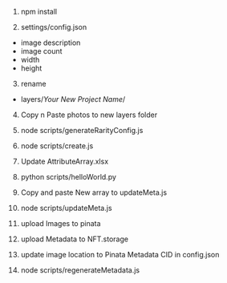 1) npm install

2) settings/config.json
- image description
- image count
- width
- height

3) rename
- layers/*Your New Project Name*/

4) Copy n Paste photos to new layers folder

5) node scripts/generateRarityConfig.js

6) node scripts/create.js

6) Update AttributeArray.xlsx

7) python scripts/helloWorld.py

8) Copy and paste New array to updateMeta.js

9) node scripts/updateMeta.js

10) upload Images to pinata

11) upload Metadata to NFT.storage

12) update image location to Pinata Metadata CID in config.json

13) node scripts/regenerateMetadata.js